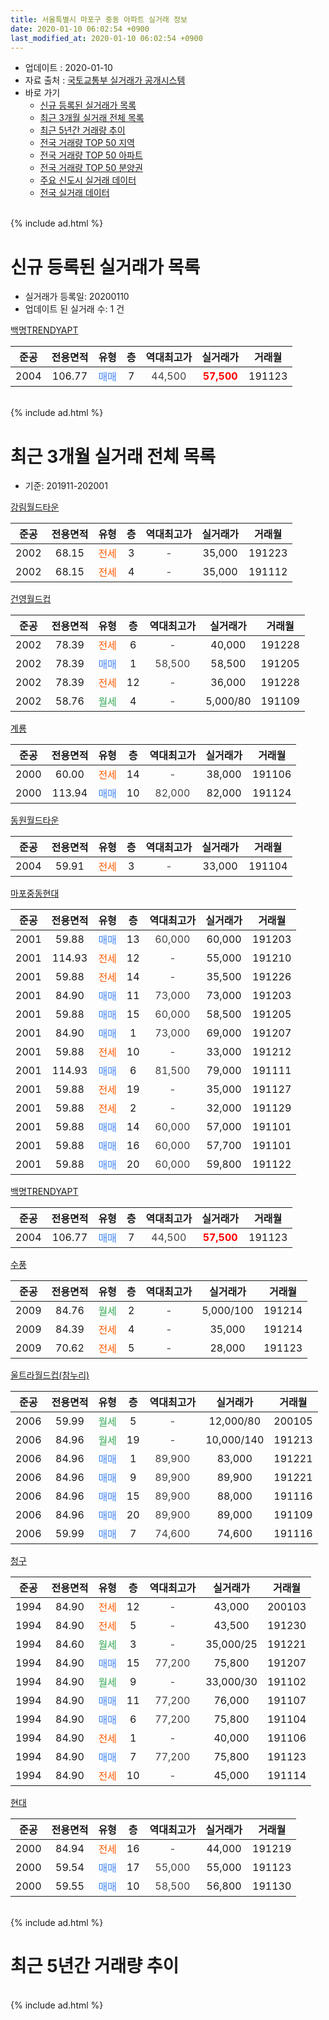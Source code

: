 ```yaml
---
title: 서울특별시 마포구 중동 아파트 실거래 정보
date: 2020-01-10 06:02:54 +0900
last_modified_at: 2020-01-10 06:02:54 +0900
---
```


* 업데이트 : 2020-01-10
* 자료 출처 : [국토교통부 실거래가 공개시스템](http://rt.molit.go.kr)
* 바로 가기
    * [신규 등록된 실거래가 목록](#신규-등록된-실거래가-목록)
    * [최근 3개월 실거래 전체 목록](#최근-3개월-실거래-전체-목록)
    * [최근 5년간 거래량 추이](#최근-5년간-거래량-추이)
    * [전국 거래량 TOP 50 지역](https://inasie.github.io/apt-trade-info/최근-3개월-전국에서-가장-거래가-많이-발생한-지역)
    * [전국 거래량 TOP 50 아파트](https://inasie.github.io/apt-trade-info/최근-3개월-전국에서-가장-거래가-많이-발생한-아파트)
    * [전국 거래량 TOP 50 분양권](https://inasie.github.io/apt-trade-info/최근-3개월-전국에서-가장-거래가-많이-발생한-분양권)
    * [주요 신도시 실거래 데이터](https://inasie.github.io/apt-trade-info/주요-신도시)
    * [전국 실거래 데이터](https://inasie.github.io/apt-trade-info/전국)
<br>
{% include ad.html %}
<br>

# 신규 등록된 실거래가 목록
* 실거래가 등록일: 20200110
* 업데이트 된 실거래 수: 1 건


[백명TRENDYAPT](https://search.naver.com/search.naver?query=%EC%84%9C%EC%9A%B8%ED%8A%B9%EB%B3%84%EC%8B%9C+%EB%A7%88%ED%8F%AC%EA%B5%AC+%EC%A4%91%EB%8F%99+%EB%B0%B1%EB%AA%85TRENDYAPT)

|준공|전용면적|유형|층|역대최고가|실거래가|거래월|
|:---:|:---:|:---:|:---:|:---:|:---:|:---:|
|2004|106.77|<span style="color:#4285f3">매매</span>|7|<span style="color:#444444">44,500</span>|<b><span style="color:#ff0000">57,500</span></b>|191123|


<br>
{% include ad.html %}
<br>

# 최근 3개월 실거래 전체 목록
* 기준: 201911-202001


[강림월드타운](https://search.naver.com/search.naver?query=%EC%84%9C%EC%9A%B8%ED%8A%B9%EB%B3%84%EC%8B%9C+%EB%A7%88%ED%8F%AC%EA%B5%AC+%EC%A4%91%EB%8F%99+%EA%B0%95%EB%A6%BC%EC%9B%94%EB%93%9C%ED%83%80%EC%9A%B4)

|준공|전용면적|유형|층|역대최고가|실거래가|거래월|
|:---:|:---:|:---:|:---:|:---:|:---:|:---:|
|2002|68.15|<span style="color:#ff5a00">전세</span>|3|<span style="color:#444444">-</span>|35,000|191223|
|2002|68.15|<span style="color:#ff5a00">전세</span>|4|<span style="color:#444444">-</span>|35,000|191112|

[건영월드컵](https://search.naver.com/search.naver?query=%EC%84%9C%EC%9A%B8%ED%8A%B9%EB%B3%84%EC%8B%9C+%EB%A7%88%ED%8F%AC%EA%B5%AC+%EC%A4%91%EB%8F%99+%EA%B1%B4%EC%98%81%EC%9B%94%EB%93%9C%EC%BB%B5)

|준공|전용면적|유형|층|역대최고가|실거래가|거래월|
|:---:|:---:|:---:|:---:|:---:|:---:|:---:|
|2002|78.39|<span style="color:#ff5a00">전세</span>|6|<span style="color:#444444">-</span>|40,000|191228|
|2002|78.39|<span style="color:#4285f3">매매</span>|1|<span style="color:#444444">58,500</span>|58,500|191205|
|2002|78.39|<span style="color:#ff5a00">전세</span>|12|<span style="color:#444444">-</span>|36,000|191228|
|2002|58.76|<span style="color:#34a853">월세</span>|4|<span style="color:#444444">-</span>|5,000/80|191109|

[계룡](https://search.naver.com/search.naver?query=%EC%84%9C%EC%9A%B8%ED%8A%B9%EB%B3%84%EC%8B%9C+%EB%A7%88%ED%8F%AC%EA%B5%AC+%EC%A4%91%EB%8F%99+%EA%B3%84%EB%A3%A1)

|준공|전용면적|유형|층|역대최고가|실거래가|거래월|
|:---:|:---:|:---:|:---:|:---:|:---:|:---:|
|2000|60.00|<span style="color:#ff5a00">전세</span>|14|<span style="color:#444444">-</span>|38,000|191106|
|2000|113.94|<span style="color:#4285f3">매매</span>|10|<span style="color:#444444">82,000</span>|82,000|191124|

[동원월드타운](https://search.naver.com/search.naver?query=%EC%84%9C%EC%9A%B8%ED%8A%B9%EB%B3%84%EC%8B%9C+%EB%A7%88%ED%8F%AC%EA%B5%AC+%EC%A4%91%EB%8F%99+%EB%8F%99%EC%9B%90%EC%9B%94%EB%93%9C%ED%83%80%EC%9A%B4)

|준공|전용면적|유형|층|역대최고가|실거래가|거래월|
|:---:|:---:|:---:|:---:|:---:|:---:|:---:|
|2004|59.91|<span style="color:#ff5a00">전세</span>|3|<span style="color:#444444">-</span>|33,000|191104|

[마포중동현대](https://search.naver.com/search.naver?query=%EC%84%9C%EC%9A%B8%ED%8A%B9%EB%B3%84%EC%8B%9C+%EB%A7%88%ED%8F%AC%EA%B5%AC+%EC%A4%91%EB%8F%99+%EB%A7%88%ED%8F%AC%EC%A4%91%EB%8F%99%ED%98%84%EB%8C%80)

|준공|전용면적|유형|층|역대최고가|실거래가|거래월|
|:---:|:---:|:---:|:---:|:---:|:---:|:---:|
|2001|59.88|<span style="color:#4285f3">매매</span>|13|<span style="color:#444444">60,000</span>|60,000|191203|
|2001|114.93|<span style="color:#ff5a00">전세</span>|12|<span style="color:#444444">-</span>|55,000|191210|
|2001|59.88|<span style="color:#ff5a00">전세</span>|14|<span style="color:#444444">-</span>|35,500|191226|
|2001|84.90|<span style="color:#4285f3">매매</span>|11|<span style="color:#444444">73,000</span>|73,000|191203|
|2001|59.88|<span style="color:#4285f3">매매</span>|15|<span style="color:#444444">60,000</span>|58,500|191205|
|2001|84.90|<span style="color:#4285f3">매매</span>|1|<span style="color:#444444">73,000</span>|69,000|191207|
|2001|59.88|<span style="color:#ff5a00">전세</span>|10|<span style="color:#444444">-</span>|33,000|191212|
|2001|114.93|<span style="color:#4285f3">매매</span>|6|<span style="color:#444444">81,500</span>|79,000|191111|
|2001|59.88|<span style="color:#ff5a00">전세</span>|19|<span style="color:#444444">-</span>|35,000|191127|
|2001|59.88|<span style="color:#ff5a00">전세</span>|2|<span style="color:#444444">-</span>|32,000|191129|
|2001|59.88|<span style="color:#4285f3">매매</span>|14|<span style="color:#444444">60,000</span>|57,000|191101|
|2001|59.88|<span style="color:#4285f3">매매</span>|16|<span style="color:#444444">60,000</span>|57,700|191101|
|2001|59.88|<span style="color:#4285f3">매매</span>|20|<span style="color:#444444">60,000</span>|59,800|191122|

[백명TRENDYAPT](https://search.naver.com/search.naver?query=%EC%84%9C%EC%9A%B8%ED%8A%B9%EB%B3%84%EC%8B%9C+%EB%A7%88%ED%8F%AC%EA%B5%AC+%EC%A4%91%EB%8F%99+%EB%B0%B1%EB%AA%85TRENDYAPT)

|준공|전용면적|유형|층|역대최고가|실거래가|거래월|
|:---:|:---:|:---:|:---:|:---:|:---:|:---:|
|2004|106.77|<span style="color:#4285f3">매매</span>|7|<span style="color:#444444">44,500</span>|<b><span style="color:#ff0000">57,500</span></b>|191123|

[수풍](https://search.naver.com/search.naver?query=%EC%84%9C%EC%9A%B8%ED%8A%B9%EB%B3%84%EC%8B%9C+%EB%A7%88%ED%8F%AC%EA%B5%AC+%EC%A4%91%EB%8F%99+%EC%88%98%ED%92%8D)

|준공|전용면적|유형|층|역대최고가|실거래가|거래월|
|:---:|:---:|:---:|:---:|:---:|:---:|:---:|
|2009|84.76|<span style="color:#34a853">월세</span>|2|<span style="color:#444444">-</span>|5,000/100|191214|
|2009|84.39|<span style="color:#ff5a00">전세</span>|4|<span style="color:#444444">-</span>|35,000|191214|
|2009|70.62|<span style="color:#ff5a00">전세</span>|5|<span style="color:#444444">-</span>|28,000|191123|

[울트라월드컵(참누리)](https://search.naver.com/search.naver?query=%EC%84%9C%EC%9A%B8%ED%8A%B9%EB%B3%84%EC%8B%9C+%EB%A7%88%ED%8F%AC%EA%B5%AC+%EC%A4%91%EB%8F%99+%EC%9A%B8%ED%8A%B8%EB%9D%BC%EC%9B%94%EB%93%9C%EC%BB%B5%28%EC%B0%B8%EB%88%84%EB%A6%AC%29)

|준공|전용면적|유형|층|역대최고가|실거래가|거래월|
|:---:|:---:|:---:|:---:|:---:|:---:|:---:|
|2006|59.99|<span style="color:#34a853">월세</span>|5|<span style="color:#444444">-</span>|12,000/80|200105|
|2006|84.96|<span style="color:#34a853">월세</span>|19|<span style="color:#444444">-</span>|10,000/140|191213|
|2006|84.96|<span style="color:#4285f3">매매</span>|1|<span style="color:#444444">89,900</span>|83,000|191221|
|2006|84.96|<span style="color:#4285f3">매매</span>|9|<span style="color:#444444">89,900</span>|89,900|191221|
|2006|84.96|<span style="color:#4285f3">매매</span>|15|<span style="color:#444444">89,900</span>|88,000|191116|
|2006|84.96|<span style="color:#4285f3">매매</span>|20|<span style="color:#444444">89,900</span>|89,000|191109|
|2006|59.99|<span style="color:#4285f3">매매</span>|7|<span style="color:#444444">74,600</span>|74,600|191116|

[청구](https://search.naver.com/search.naver?query=%EC%84%9C%EC%9A%B8%ED%8A%B9%EB%B3%84%EC%8B%9C+%EB%A7%88%ED%8F%AC%EA%B5%AC+%EC%A4%91%EB%8F%99+%EC%B2%AD%EA%B5%AC)

|준공|전용면적|유형|층|역대최고가|실거래가|거래월|
|:---:|:---:|:---:|:---:|:---:|:---:|:---:|
|1994|84.90|<span style="color:#ff5a00">전세</span>|12|<span style="color:#444444">-</span>|43,000|200103|
|1994|84.90|<span style="color:#ff5a00">전세</span>|5|<span style="color:#444444">-</span>|43,500|191230|
|1994|84.60|<span style="color:#34a853">월세</span>|3|<span style="color:#444444">-</span>|35,000/25|191221|
|1994|84.90|<span style="color:#4285f3">매매</span>|15|<span style="color:#444444">77,200</span>|75,800|191207|
|1994|84.90|<span style="color:#34a853">월세</span>|9|<span style="color:#444444">-</span>|33,000/30|191102|
|1994|84.90|<span style="color:#4285f3">매매</span>|11|<span style="color:#444444">77,200</span>|76,000|191107|
|1994|84.90|<span style="color:#4285f3">매매</span>|6|<span style="color:#444444">77,200</span>|75,800|191104|
|1994|84.90|<span style="color:#ff5a00">전세</span>|1|<span style="color:#444444">-</span>|40,000|191106|
|1994|84.90|<span style="color:#4285f3">매매</span>|7|<span style="color:#444444">77,200</span>|75,800|191123|
|1994|84.90|<span style="color:#ff5a00">전세</span>|10|<span style="color:#444444">-</span>|45,000|191114|


<script async src="//pagead2.googlesyndication.com/pagead/js/adsbygoogle.js"></script>
<!-- 기본 -->
<ins class="adsbygoogle"
     style="display:block"
     data-ad-client="ca-pub-2446590836940007"
     data-ad-slot="1659523306"
     data-ad-format="auto"
     data-full-width-responsive="true"></ins>
<script>
(adsbygoogle = window.adsbygoogle || []).push({});
</script>


[현대](https://search.naver.com/search.naver?query=%EC%84%9C%EC%9A%B8%ED%8A%B9%EB%B3%84%EC%8B%9C+%EB%A7%88%ED%8F%AC%EA%B5%AC+%EC%A4%91%EB%8F%99+%ED%98%84%EB%8C%80)

|준공|전용면적|유형|층|역대최고가|실거래가|거래월|
|:---:|:---:|:---:|:---:|:---:|:---:|:---:|
|2000|84.94|<span style="color:#ff5a00">전세</span>|16|<span style="color:#444444">-</span>|44,000|191219|
|2000|59.54|<span style="color:#4285f3">매매</span>|17|<span style="color:#444444">55,000</span>|55,000|191123|
|2000|59.55|<span style="color:#4285f3">매매</span>|10|<span style="color:#444444">58,500</span>|56,800|191130|


<br>
{% include ad.html %}
<br>

# 최근 5년간 거래량 추이


<div style="width:100%;">
    <canvas id="deal_progress" height="200"></canvas>
</div>

<script>
new Chart(document.getElementById("deal_progress"), {
    type: 'line',
    data: {
        labels: ['201501','201502','201503','201504','201505','201506','201507','201508','201509','201510','201511','201512','201601','201602','201603','201604','201605','201606','201607','201608','201609','201610','201611','201612','201701','201702','201703','201704','201705','201706','201707','201708','201709','201710','201711','201712','201801','201802','201803','201804','201805','201806','201807','201808','201809','201810','201811','201812','201901','201902','201903','201904','201905','201906','201907','201908','201909','201910','201911','201912','202001'],
        datasets: [{
            label: '매매',
            pointRadius: 1,
            data: [21, 11, 12, 14, 15, 18, 13, 17, 19, 21, 7, 6, 11, 13, 23, 24, 24, 14, 11, 13, 16, 21, 7, 11, 5, 3, 10, 7, 14, 10, 11, 9, 11, 10, 12, 16, 24, 8, 12, 6, 4, 4, 15, 16, 10, 3, 0, 1, 0, 0, 1, 0, 1, 8, 9, 9, 6, 15, 14, 8, 0],
            borderColor: "rgba(255, 201, 14, 1)",
            backgroundColor: "rgba(255, 201, 14, 0.5)",
            fill: false,
            lineTension: 0
        },{
            label: '전월세',
            pointRadius: 1,
            data: [28, 23, 13, 21, 5, 13, 12, 13, 11, 17, 21, 11, 15, 10, 17, 20, 10, 9, 15, 15, 11, 10, 17, 8, 15, 18, 16, 14, 19, 10, 11, 4, 16, 13, 11, 20, 12, 22, 22, 16, 10, 11, 13, 17, 12, 14, 14, 16, 13, 16, 13, 7, 11, 11, 19, 13, 11, 14, 10, 12, 2],
            borderColor: "rgba(0, 141, 185, 1)",
            backgroundColor: "rgba(0, 141, 185, 0.5)",
            fill: false,
            lineTension: 0
        }
        ]
    },
    options: {
        responsive: true,
        title: {
            display: false
        },
        tooltips: {
            mode: 'index',
            intersect: false
        },
        hover: {
            mode: 'nearest',
            intersect: true
        },
        scales: {
            xAxes: [{
                display: true,
                scaleLabel: {
                    display: true,
                    labelString: '년/월'
                }
            }],
            yAxes: [{
                display: true,
                ticks: {
                    suggestedMin: 0,
                },
                scaleLabel: {
                    display: true,
                    labelString: '실거래 수'
                }
            }]
        }
    }
});

</script>


<br>
{% include ad.html %}
<br>

